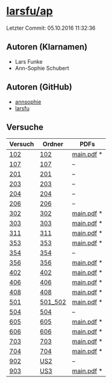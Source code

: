 # [larsfu/ap](https://github.com/larsfu/ap)

Letzter Commit: 05.10.2016 11:32:36

## Autoren (Klarnamen)
- Lars Funke
- Ann-Sophie Schubert

## Autoren (GitHub)
- [annsophie](https://github.com/annsophie)
- [larsfu](https://github.com/larsfu)

## Versuche

|        Versuch         |                          Ordner                           |                                                                      PDFs                                                                      |
|------------------------|-----------------------------------------------------------|------------------------------------------------------------------------------------------------------------------------------------------------|
|[102](../../versuch/102)|[102](https://github.com/larsfu/ap/tree/master/102)        |[main.pdf](https://docs.google.com/viewer?url=https://raw.githubusercontent.com/NicoWeio/awesome-ap-pdfs/main/larsfu%E2%88%95ap/102/main.pdf) \*|
|[107](../../versuch/107)|[107](https://github.com/larsfu/ap/tree/master/107)        |–                                                                                                                                               |
|[201](../../versuch/201)|[201](https://github.com/larsfu/ap/tree/master/201)        |–                                                                                                                                               |
|[203](../../versuch/203)|[203](https://github.com/larsfu/ap/tree/master/203)        |–                                                                                                                                               |
|[204](../../versuch/204)|[204](https://github.com/larsfu/ap/tree/master/204)        |–                                                                                                                                               |
|[206](../../versuch/206)|[206](https://github.com/larsfu/ap/tree/master/206)        |–                                                                                                                                               |
|[302](../../versuch/302)|[302](https://github.com/larsfu/ap/tree/master/302)        |[main.pdf](https://docs.google.com/viewer?url=https://raw.githubusercontent.com/NicoWeio/awesome-ap-pdfs/main/larsfu%E2%88%95ap/302/main.pdf) \*|
|[303](../../versuch/303)|[303](https://github.com/larsfu/ap/tree/master/303)        |[main.pdf](https://docs.google.com/viewer?url=https://raw.githubusercontent.com/NicoWeio/awesome-ap-pdfs/main/larsfu%E2%88%95ap/303/main.pdf) \*|
|[311](../../versuch/311)|[311](https://github.com/larsfu/ap/tree/master/311)        |[main.pdf](https://docs.google.com/viewer?url=https://raw.githubusercontent.com/NicoWeio/awesome-ap-pdfs/main/larsfu%E2%88%95ap/311/main.pdf) \*|
|[353](../../versuch/353)|[353](https://github.com/larsfu/ap/tree/master/353)        |[main.pdf](https://docs.google.com/viewer?url=https://raw.githubusercontent.com/NicoWeio/awesome-ap-pdfs/main/larsfu%E2%88%95ap/353/main.pdf) \*|
|[354](../../versuch/354)|[354](https://github.com/larsfu/ap/tree/master/354)        |–                                                                                                                                               |
|[356](../../versuch/356)|[356](https://github.com/larsfu/ap/tree/master/356)        |[main.pdf](https://docs.google.com/viewer?url=https://raw.githubusercontent.com/NicoWeio/awesome-ap-pdfs/main/larsfu%E2%88%95ap/356/main.pdf) \*|
|[402](../../versuch/402)|[402](https://github.com/larsfu/ap/tree/master/402)        |[main.pdf](https://docs.google.com/viewer?url=https://raw.githubusercontent.com/NicoWeio/awesome-ap-pdfs/main/larsfu%E2%88%95ap/402/main.pdf) \*|
|[406](../../versuch/406)|[406](https://github.com/larsfu/ap/tree/master/406)        |[main.pdf](https://docs.google.com/viewer?url=https://raw.githubusercontent.com/NicoWeio/awesome-ap-pdfs/main/larsfu%E2%88%95ap/406/main.pdf) \*|
|[408](../../versuch/408)|[408](https://github.com/larsfu/ap/tree/master/408)        |[main.pdf](https://docs.google.com/viewer?url=https://raw.githubusercontent.com/NicoWeio/awesome-ap-pdfs/main/larsfu%E2%88%95ap/408/main.pdf) \*|
|[501](../../versuch/501)|[501_502](https://github.com/larsfu/ap/tree/master/501_502)|[main.pdf](https://docs.google.com/viewer?url=https://raw.githubusercontent.com/NicoWeio/awesome-ap-pdfs/main/larsfu%E2%88%95ap/501/main.pdf) \*|
|[504](../../versuch/504)|[504](https://github.com/larsfu/ap/tree/master/504)        |–                                                                                                                                               |
|[605](../../versuch/605)|[605](https://github.com/larsfu/ap/tree/master/605)        |[main.pdf](https://docs.google.com/viewer?url=https://raw.githubusercontent.com/NicoWeio/awesome-ap-pdfs/main/larsfu%E2%88%95ap/605/main.pdf) \*|
|[606](../../versuch/606)|[606](https://github.com/larsfu/ap/tree/master/606)        |[main.pdf](https://docs.google.com/viewer?url=https://raw.githubusercontent.com/NicoWeio/awesome-ap-pdfs/main/larsfu%E2%88%95ap/606/main.pdf) \*|
|[703](../../versuch/703)|[703](https://github.com/larsfu/ap/tree/master/703)        |[main.pdf](https://docs.google.com/viewer?url=https://raw.githubusercontent.com/NicoWeio/awesome-ap-pdfs/main/larsfu%E2%88%95ap/703/main.pdf) \*|
|[704](../../versuch/704)|[704](https://github.com/larsfu/ap/tree/master/704)        |[main.pdf](https://docs.google.com/viewer?url=https://raw.githubusercontent.com/NicoWeio/awesome-ap-pdfs/main/larsfu%E2%88%95ap/704/main.pdf) \*|
|[902](../../versuch/902)|[US2](https://github.com/larsfu/ap/tree/master/US2)        |–                                                                                                                                               |
|[903](../../versuch/903)|[US3](https://github.com/larsfu/ap/tree/master/US3)        |[main.pdf](https://docs.google.com/viewer?url=https://raw.githubusercontent.com/NicoWeio/awesome-ap-pdfs/main/larsfu%E2%88%95ap/903/main.pdf) \*|
